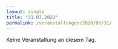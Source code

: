 ```yaml
---
layout: single
title: "31.07.2020"
permalink: /veranstaltungen/2020/07/31/
---
```


Keine Veranstaltung an diesem Tag.
